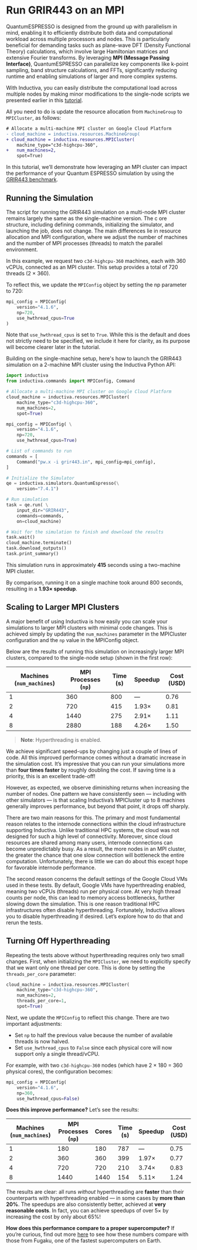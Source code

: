 # Run GRIR443 on an MPI
QuantumESPRESSO is designed from the ground up with parallelism in mind, enabling it to efficiently distribute both data and 
computational workload across multiple processors and nodes. This is particularly beneficial for demanding tasks such as plane-wave 
DFT (Density Functional Theory) calculations, which involve large Hamiltonian matrices and extensive Fourier transforms. By 
leveraging **MPI (Message Passing Interface)**, QuantumESPRESSO can parallelize key components like k-point sampling, band 
structure calculations, and FFTs, significantly reducing runtime and enabling simulations of larger and more complex systems.

With Inductiva, you can easily distribute the computational load across multiple nodes by making minor modifications to the single-node scripts we presented earlier in this [tutorial](run-grir443-benchmark).

All you need to do is update the resource allocation from `MachineGroup` to `MPICluster`, as follows:

```diff
# Allocate a multi-machine MPI cluster on Google Cloud Platform
- cloud_machine = inductiva.resources.MachineGroup(
+ cloud_machine = inductiva.resources.MPICluster(
    machine_type="c3d-highcpu-360",
+   num_machines=2,
    spot=True)
```

In this tutorial, we’ll demonstrate how leveraging an MPI cluster can impact the performance of your Quantum ESPRESSO simulation 
by using the [GRIR443 benchmark](https://github.com/QEF/benchmarks/tree/master/GRIR443).

## Running the Simulation
The script for running the GRIR443 simulation on a multi-node MPI cluster remains largely the same as the single-machine version. The c
ore structure, including defining commands, initializing the simulator, and launching the job, does not change. The main differences lie 
in resource allocation and MPI configuration, where we adjust the number of machines and the number of MPI processes (threads) to match 
the parallel environment.

In this example, we request two `c3d-highcpu-360` machines, each with 360 vCPUs, connected as an MPI cluster. This setup provides a total 
of 720 threads (2 × 360).

To reflect this, we update the `MPIConfig` object by setting the np parameter to 720:

```python 
mpi_config = MPIConfig(
    version="4.1.6",
    np=720,
    use_hwthread_cpus=True
)
```

Note that `use_hwthread_cpus` is set to `True`. While this is the default and does not strictly need to be specified, we include it here for clarity, as its purpose will become clearer later in the tutorial.

Building on the single-machine setup, here's how to launch the GRIR443 simulation on a 2-machine MPI cluster
using the Inductiva Python API:

```python
import inductiva
from inductiva.commands import MPIConfig, Command

# Allocate a multi-machine MPI cluster on Google Cloud Platform
cloud_machine = inductiva.resources.MPICluster(
    machine_type="c3d-highcpu-360",
    num_machines=2,
    spot=True)

mpi_config = MPIConfig( \
    version="4.1.6",
    np=720,
    use_hwthread_cpus=True)

# List of commands to run
commands = [
    Command("pw.x -i grir443.in", mpi_config=mpi_config),
]

# Initialize the Simulator
qe = inductiva.simulators.QuantumEspresso(\
    version="7.4.1")

# Run simulation
task = qe.run( \
    input_dir="GRIR443",
    commands=commands,
    on=cloud_machine)

# Wait for the simulation to finish and download the results
task.wait()
cloud_machine.terminate()
task.download_outputs()
task.print_summary()
```

This simulation runs in approximately **415** seconds using a two-machine MPI cluster.

By comparison, running it on a single machine took around 800 seconds, resulting in a **1.93× speedup**.

## Scaling to Larger MPI Clusters
A major benefit of using Inductiva is how easily you can scale your simulations to larger MPI clusters with minimal code changes. This is achieved simply by updating the `num_machines` parameter in the MPICluster configuration and the `np` value in the MPIConfig object.

Below are the results of running this simulation on increasingly larger MPI clusters, compared to the single-node setup (shown in the first row):

| Machines (`num_machines`) | MPI Processes (`np`) | Time (s) | Speedup | Cost (USD) |
|---------------------------|----------------------|----------|---------|------------|
| 1                         | 360                  | 800      | —       | 0.76       |
| 2                         | 720                  | 415      | 1.93×   | 0.81       |
| 4                         | 1440                 | 275      | 2.91×   | 1.11       |
| 8                         | 2880                 | 188      | 4.26×   | 1.50       |

> **Note**: Hyperthreading is enabled.

We achieve significant speed-ups by changing just a couple of lines of code. All this improved performance comes without a dramatic increase in the simulation cost. It’s impressive that you can run your simulations more than **four times faster** by roughly doubling the cost. If saving time is a priority, this is an excellent trade-off!

However, as expected, we observe diminishing returns when increasing the number of nodes. One pattern we have consistently seen — including with other simulators — is that scaling Inductiva’s MPICluster up to 8 machines generally improves performance, but beyond that point, it drops off sharply.

There are two main reasons for this. The primary and most fundamental reason relates to the internode connections within the cloud infrastructure supporting Inductiva. Unlike traditional HPC systems, the cloud was not designed for such a high level of connectivity. Moreover, since cloud resources are shared among many users, internode connections can become unpredictably busy. As a result, the more nodes in an MPI cluster, the greater the chance that one slow connection will bottleneck the entire computation. Unfortunately, there is little we can do about this except hope for favorable internode performance.

The second reason concerns the default settings of the Google Cloud VMs used in these tests. By default, Google VMs have hyperthreading enabled, meaning two vCPUs (threads) run per physical core. At very high thread counts per node, this can lead to memory access bottlenecks, further slowing down the simulation. This is one reason traditional HPC infrastructures often disable hyperthreading. Fortunately, Inductiva allows you to disable hyperthreading if desired. Let’s explore how to do that and rerun the tests.

## Turning Off Hyperthreading
Repeating the tests above without hyperthreading requires only two small changes. First, when initializing the `MPICluster`, we need to explicitly specify that we want only one thread per core. This is done by setting the `threads_per_core` parameter:

```python
cloud_machine = inductiva.resources.MPICluster(
    machine_type="c3d-highcpu-360",
    num_machines=2,
    threads_per_core=1,
    spot=True)
```

Next, we update the `MPIConfig` to reflect this change. There are two important adjustments:
- Set `np` to half the previous value because the number of available threads is now halved.
- Set `use_hwthread_cpus` to `False` since each physical core will now support only a single thread/vCPU.

For example, with two `c3d-highcpu-360` nodes (which have 2 × 180 = 360 physical cores), the configuration becomes:

```python
mpi_config = MPIConfig(
    version="4.1.6",
    np=360,
    use_hwthread_cpus=False)
```

**Does this improve performance?** Let’s see the results:

| Machines (`num_machines`) | MPI Processes (`np`) | Cores | Time (s) | Speedup | Cost (USD) |
|---------------------------|----------------------|-------|----------|---------|------------|
| 1                         | 180                  | 180   | 787      | —       | 0.75       |
| 2                         | 360                  | 360   | 399      | 1.97×   | 0.77       |
| 4                         | 720                  | 720   | 210      | 3.74×   | 0.83       |
| 8                         | 1440                 | 1440  | 154      | 5.11×   | 1.24       |

The results are clear: all runs *without* hyperthreading are **faster** than their counterparts with hyperthreading enabled — in some 
cases by **more than 20%**. The speedups are also consistently better, achieved at **very reasonable costs**. In fact, you can 
achieve speedups of over 5× by increasing the cost by only about 65%!

**How does this performance compare to a proper supercomputer?** If you’re curious, find out more [here](benchmarks) to see how these numbers compare with those from Fugaku, one of the fastest supercomputers on Earth.

